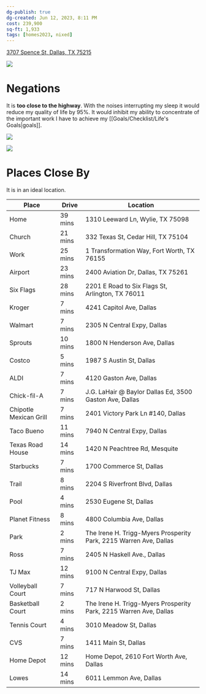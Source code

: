 ```yaml
---
dg-publish: true
dg-created: Jun 12, 2023, 8:11 PM
cost: 239,900
sq-ft: 1,933
tags: [homes2023, nixed]
---
```


[3707 Spence St, Dallas, TX 75215](https://www.homes.com/property/3707-spence-st-dallas-tx/y9t3qfcsjmt96/)

![](https://images.homes.com/listings/116/2966771423-318671051-original.jpg)

# Negations

It is **too close to the highway**. With the noises interrupting my sleep it would reduce my quality of life by 95%. It would inhibit my ability to concentrate of the important work I have to achieve my [[Goals/Checklist/Life's Goals\|goals]].

![](https://i.imgur.com/Oox8xqj.png)

![](https://i.imgur.com/hWdVI4V.png)


# Places Close By

It is in an ideal location.

| Place                  | Drive                                                                                                                                                                                                                 | Location                                                          |
|------------------------|-----------------------------------------------------------------------------------------------------------------------------------------------------------------------------------------------------------------------|-------------------------------------------------------------------|
| Home                   | 39 mins                                                                                                                                                                                                               | 1310 Leeward Ln, Wylie, TX 75098                                  |
| Church                 | 21 mins                                                                                                                                                                                                               | 332 Texas St, Cedar Hill, TX 75104                                |
| Work                   | 25 mins                                                                                                                                                                                                               | 1 Transformation Way, Fort Worth, TX 76155                        |
| Airport                | 23 mins                                                                                                                                                                                                               | 2400 Aviation Dr, Dallas, TX 75261                                |
| Six Flags              | 28 mins                                                                                                                                                                                                               | 2201 E Road to Six Flags St, Arlington, TX 76011                  |
| Kroger                 | 7 mins                                                                                                                                                                                                                | 4241 Capitol Ave, Dallas                                          |
| Walmart                | 7 mins                                                                                                                                                                                                                | 2305 N Central Expy, Dallas                                       |
| Sprouts                | 10 mins                                                                                                                                                                                                               | 1800 N Henderson Ave, Dallas                                      |
| Costco                 | 5 mins                                                                                                                                                                                                                | 1987 S Austin St, Dallas                                          |
| ALDI                   | 7 mins                                                                                                                                                                                                                | 4120 Gaston Ave, Dallas                                           |
| Chick-fil-A            | 7 mins                                                                                                                                                                                                                | J.G. LaHair @ Baylor Dallas Ed, 3500 Gaston Ave, Dallas           |
| Chipotle Mexican Grill | 7 mins  | 2401 Victory Park Ln #140, Dallas                                 |
| Taco Bueno             | 11 mins                                                                                                                                                                                                               | 7940 N Central Expy, Dallas                                       |
| Texas Road House       | 14 mins                                                                                                                                                                                                               | 1420 N Peachtree Rd, Mesquite                                     |
| Starbucks              | 7 mins                                                                                                                                                                                                                | 1700 Commerce St, Dallas                                          |
| Trail                  | 8 mins                                                                                                                                                                                                                | 2204 S Riverfront Blvd, Dallas                                    |
| Pool                   | 4 mins                                                                                                                                                                                                                | 2530 Eugene St, Dallas                                            |
| Planet Fitness         | 8 mins                                                                                                                                                                                                                | 4800 Columbia Ave, Dallas                                         |
| Park                   | 2 mins                                                                                                                                                                                                                | The Irene H. Trigg-Myers Prosperity Park, 2215 Warren Ave, Dallas |
| Ross                   | 7 mins                                                                                                                                                                                                                | 2405 N Haskell Ave., Dallas                                       |
| TJ Max                 | 12 mins                                                                                                                                                                                                               | 9100 N Central Expy, Dallas                                       |
| Volleyball Court       | 7 mins                                                                                                                                                                                                                | 717 N Harwood St, Dallas                                          |
| Basketball Court       | 2 mins                                                                                                                                                                                                                | The Irene H. Trigg-Myers Prosperity Park, 2215 Warren Ave, Dallas |
| Tennis Court           | 4 mins                                                                                                                                                                                                                | 3010 Meadow St, Dallas                                            |
| CVS                    | 7 mins                                                                                                                                                                                                                | 1411 Main St, Dallas                                              |
| Home Depot             | 12 mins                                                                                                                                                                                                               | Home Depot, 2610 Fort Worth Ave, Dallas                           |
| Lowes                  | 14 mins                                                                                                                                                                                                               | 6011 Lemmon Ave, Dallas                                           |
